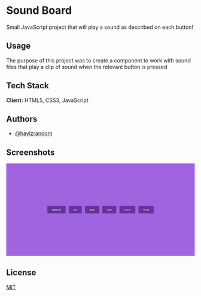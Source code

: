 # Sound Board

Small JavaScript project that will play a sound as described on each button!

## Usage

The purpose of this project was to create a component to work with sound files
that play a clip of sound when the relevant button is pressed

## Tech Stack

**Client:** HTML5, CSS3, JavaScript

## Authors

- [@haylzrandom](https://www.github.com/haylzrandom)

## Screenshots

<img src="../../assets/screenshots/Sound-Board.png" alt="Sound Board Screenshot" width="600" />

## License

[MIT](https://choosealicense.com/licenses/mit/)
